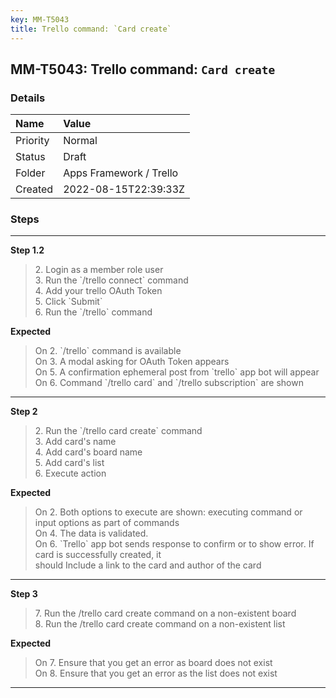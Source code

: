 ```yaml
---
key: MM-T5043
title: Trello command: `Card create`
---
```


## MM-T5043: Trello command: `Card create`

### Details

| Name     | Value                   |
| :------- | :---------------------- |
| Priority | Normal                  |
| Status   | Draft                   |
| Folder   | Apps Framework / Trello |
| Created  | 2022-08-15T22:39:33Z    |

### Steps

<hr/>

**Step 1.2**

> <article>2. Login as a member role user<br />3. Run the `/trello connect` command<br />4. Add your trello OAuth Token<br />5. Click `Submit`<br />6. Run the `/trello` command</article>

**Expected**

> <article>On 2. `/trello` command is available<br />On 3.  A modal asking for OAuth Token appears<br />On 5. A confirmation ephemeral post from `trello` app bot will appear<br />On 6. Command `/trello card` and `/trello subscription` are shown</article>

<hr/>

**Step 2**

> <article>2. Run the `/trello card create` command<br />3. Add card's name<br />4. Add card's board name<br />5. Add card's list<br />6. Execute action</article>

**Expected**

> <article>On 2. Both options to execute are shown: executing command or input options as part of commands<br />On 4. The data is validated.<br />On 6. `Trello` app bot sends response to confirm or to show error. If card is successfully created, it<br />should Include a link to the card and author of the card</article>

<hr/>

**Step 3**

> <article>7. Run the /trello card create command on a non-existent board<br />8. Run the /trello card create command on a non-existent list</article>

**Expected**

> <article>On 7. Ensure that you get an error as board does not exist<br />On 8. Ensure that you get an error as the list does not exist</article>

<hr/>
